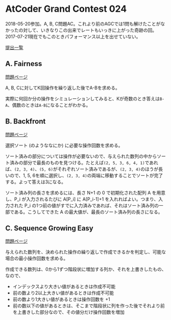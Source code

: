# AtCoder Grand Contest 024

2018-05-20参加。A, B, C問題AC。これより前のAGCでは1問も解けたことがなかったの対して、いきなりこの出来でレートもいっきに上がった奇跡の回。2017-07-21現在でもこのときパフォーマンス以上を出せていない。

[提出一覧](https://beta.atcoder.jp/contests/agc024/submissions/me)

## A. Fairness

[問題ページ](https://beta.atcoder.jp/contests/agc024/tasks/agc024_a)

A, B, Cに対してK回操作を繰り返した後でA-Bを求める。

実際に何回か分の操作をシミュレーションしてみると、Kが奇数のとき答えは`B-A`、偶数のときは`A-B`になることがわかる。

## B. Backfront

[問題ページ](https://beta.atcoder.jp/contests/agc024/tasks/agc024_b)

選択ソート (のようななにか) に必要な操作回数を求める。

ソート済みの部分については操作が必要ないので、与えられた数列の中からソート済みの部分で最長のものを見つける。たとえば`(2, 5, 3, 6, 4, 1)`であれば、`(2, 3, 4)`、`(5, 6)`がそれぞれソート済みであるが、`(2, 3, 4)`のほうが長いので、1, 5, 6を順に選択し、`(2, 3, 4)`の両端に移動することでソートが完了する。よって答えは3になる。

ソート済み列の長さを求めるには、長さ N+1 の 0 で初期化された配列 A を用意し、P_i が入力されるたびに A[P_i] に A[P_i-1]+1 を入れればよい。つまり、入力された P_i の1つ前の値がすでに入力済みであれば、それはソート済み列の一部である。こうしてできた A の最大値が、最長のソート済み列の長さになる。

## C. Sequence Growing Easy

[問題ページ](https://beta.atcoder.jp/contests/agc024/tasks/agc024_c)

与えられた数列を、決められた操作の繰り返しで作成できるかを判定し、可能な場合の最小操作回数を求める。

作成できる数列は、0から1ずつ階段状に増加する列か、それを上書きしたもの、なので、

- インデックスより大きい値があるときは作成不可能
- 前の数より2以上大きい値があるときは作成不可能
- 前の数より1大きい値があるときは操作回数を +1
- 前の数以下の値があるときは、そこまで階段状に列を作った後でそれより前を上書きした部分なので、その値分だけ操作回数を増加
